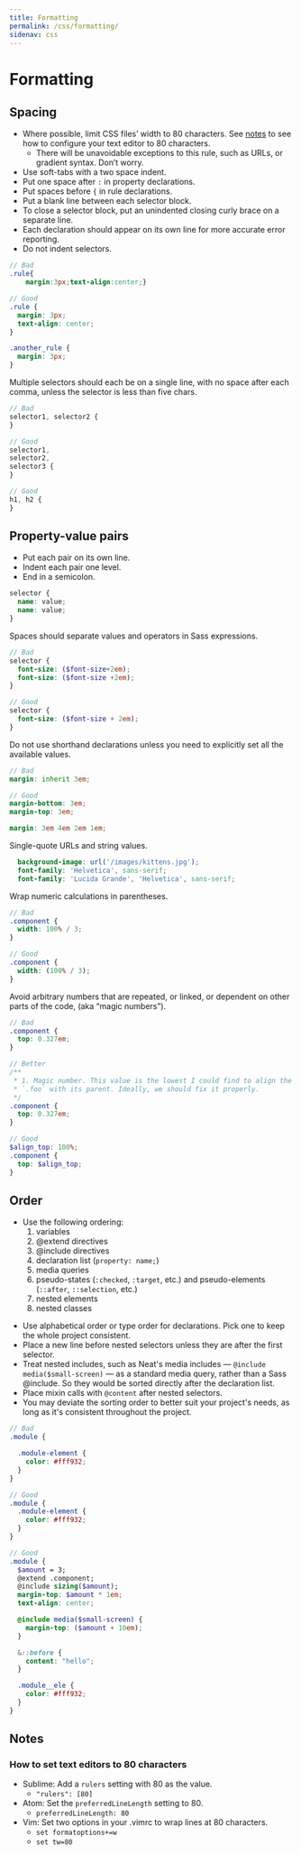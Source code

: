 ```yaml
---
title: Formatting
permalink: /css/formatting/
sidenav: css
---
```

# Formatting
## Spacing
- Where possible, limit CSS files’ width to 80 characters. See
  [notes](#format_notes) to see how to configure your text editor to 80
  characters.
  - There will be unavoidable exceptions to this rule, such as URLs, or
    gradient syntax. Don’t worry.
- Use soft-tabs with a two space indent.
- Put one space after `:` in property declarations.
- Put spaces before `{` in rule declarations.
- Put a blank line between each selector block.
- To close a selector block, put an unindented closing curly brace on a
  separate line.
- Each declaration should appear on its own line for more accurate error
  reporting.
- Do not indent selectors.

```scss
// Bad
.rule{
    margin:3px;text-align:center;}

// Good
.rule {
  margin: 3px;
  text-align: center;
}

.another_rule {
  margin: 3px;
}
```

Multiple selectors should each be on a single line, with no space after each
comma, unless the selector is less than five chars.

```scss
// Bad
selector1, selector2 {
}

// Good
selector1,
selector2,
selector3 {
}

// Good
h1, h2 {
}
```

## Property-value pairs
- Put each pair on its own line.
- Indent each pair one level.
- End in a semicolon.

```scss
selector {
  name: value;
  name: value;
}
```

Spaces should separate values and operators in Sass expressions.

```scss
// Bad
selector {
  font-size: ($font-size+2em);
  font-size: ($font-size +2em);
}

// Good
selector {
  font-size: ($font-size + 2em);
}
```

Do not use shorthand declarations unless you need to explicitly set all the
available values.

```scss
// Bad
margin: inherit 3em;

// Good
margin-bottom: 3em;
margin-top: 3em;

margin: 3em 4em 2em 1em;
```

Single-quote URLs and string values.

```scss
  background-image: url('/images/kittens.jpg');
  font-family: 'Helvetica', sans-serif;
  font-family: 'Lucida Grande', 'Helvetica', sans-serif;
```

Wrap numeric calculations in parentheses.

```scss
// Bad
.component {
  width: 100% / 3;
}

// Good
.component {
  width: (100% / 3);
}
```

Avoid arbitrary numbers that are repeated, or linked, or dependent on other
parts of the code, (aka “magic numbers”).

```scss
// Bad
.component {
  top: 0.327em;
}

// Better
/**
 * 1. Magic number. This value is the lowest I could find to align the top of
 * `.foo` with its parent. Ideally, we should fix it properly.
 */
.component {
  top: 0.327em;
}

// Good
$align_top: 100%;
.component {
  top: $align_top;
}
```

## Order
* Use the following ordering:
  1. variables
  2. @extend directives
  3. @include directives
  4. declaration list (`property: name;`)
  5. media queries
  6. pseudo-states (`:checked`, `:target`, etc.) and pseudo-elements
     (`::after`, `::selection`, etc.)
  7. nested elements
  8. nested classes

- Use alphabetical order or type order for declarations. Pick one to keep the
  whole project consistent.
- Place a new line before nested selectors unless they are after the first
  selector.
- Treat nested includes, such as Neat's media includes — `@include
  media($small-screen)` — as a standard media query, rather than a Sass
  @include. So they would be sorted directly after the declaration list.
- Place mixin calls with `@content` after nested selectors.
- You may deviate the sorting order to better suit your project's needs, as
  long as it's consistent throughout the project.

```scss
// Bad
.module {

  .module-element {
    color: #fff932;
  }
}

// Good
.module {
  .module-element {
    color: #fff932;
  }
}

// Good
.module {
  $amount = 3;
  @extend .component;
  @include sizing($amount);
  margin-top: $amount * 1em;
  text-align: center;

  @include media($small-screen) {
    margin-top: ($amount + 10em);
  }

  &::before {
    content: "hello";
  }

  .module__ele {
    color: #fff932;
  }
}
```

<a id="format_notes"></a>

## Notes
### How to set text editors to 80 characters
- Sublime: Add a `rulers` setting with 80 as the value.
  - ```"rulers": [80]```
- Atom: Set the `preferredLineLength` setting to 80.
  - `preferredLineLength: 80`
- Vim: Set two options in your .vimrc to wrap lines at 80 characters.
  - ```set formatoptions+=w```
  - ```set tw=80```
